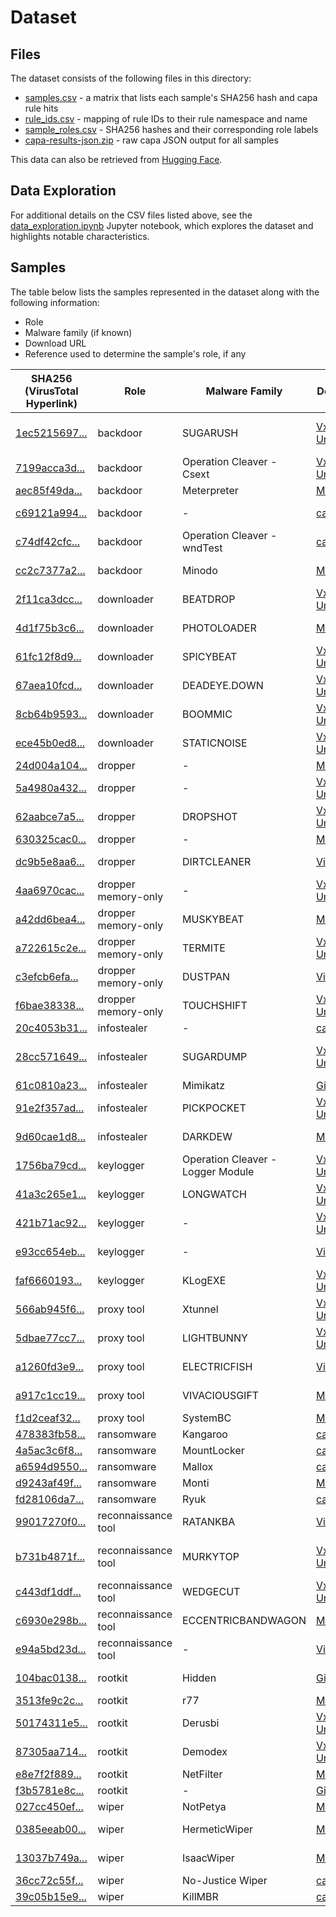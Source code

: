 # Dataset

## Files
The dataset consists of the following files in this directory:
* [samples.csv](samples.csv) - a matrix that lists each sample's SHA256 hash and capa rule hits
* [rule_ids.csv](rule_ids.csv) - mapping of rule IDs to their rule namespace and name
* [sample_roles.csv](sample_roles.csv) - SHA256 hashes and their corresponding role labels
* [capa-results-json.zip](capa-results-json.zip) - raw capa JSON output for all samples

This data can also be retrieved from [Hugging Face](https://huggingface.co/datasets/mwilliams31/capa-role).

## Data Exploration

For additional details on the CSV files listed above, see the [data_exploration.ipynb](data_exploration.ipynb) Jupyter notebook, which explores the dataset and highlights notable characteristics.


## Samples
The table below lists the samples represented in the dataset along with the following information:
* Role
* Malware family (if known)
* Download URL
* Reference used to determine the sample's role, if any

| SHA256 (VirusTotal Hyperlink)  | Role   | Malware Family   | Download URL   | Reference   |
| ------------------------------ | ------ | ---------------- | -------------- | ----------- |
| [1ec5215697...](https://www.virustotal.com/gui/file/1ec52156970a65864711836a379f5a654d78ed1ffe381a27971c37e6ea641a92) | backdoor   | SUGARUSH        | [Vx Underground](https://samples.vx-underground.org/APTs/2022/2022.08.17%20-%20Suspected%20Iranian%20Actor%20Targeting%20Israeli%20Shipping%20Healthcare%20Government%20and%20Energy%20Sectors/Samples/1ec52156970a65864711836a379f5a654d78ed1ffe381a27971c37e6ea641a92.7z ) | [UNC3890: Suspected Iranian Threat Actor Targeting Israeli Shipping, Healthcare, Government and Energy Sectors](https://cloud.google.com/blog/topics/threat-intelligence/suspected-iranian-actor-targeting-israeli-shipping/) | 
| [7199acca3d...](https://www.virustotal.com/gui/file/7199acca3d851889efa4a5a42b3f55010f4916294201ce5ad20c76898200ffa9) | backdoor   | Operation Cleaver - Csext | [Vx Underground](https://samples.vx-underground.org/APTs/2014/2014.12.02%20-%20Operation%20Cleaver/Samples/7199acca3d851889efa4a5a42b3f55010f4916294201ce5ad20c76898200ffa9.7z)    | [Cylance-Operation-Cleaver-Report-1748-1833.pdf](https://www.aclu.org/wp-content/uploads/legal-documents/Cylance-Operation-Cleaver-Report-1748-1833.pdf)     |
| [aec85f49da...](https://www.virustotal.com/gui/file/aec85f49dae7348338e91ce28556bd42a6ac7cef9a0af40f99fef92f4b428f33) | backdoor   | Meterpreter     | [MalwareBazaar](https://bazaar.abuse.ch/download/aec85f49dae7348338e91ce28556bd42a6ac7cef9a0af40f99fef92f4b428f33/)| -     |
| [c69121a994...](https://www.virustotal.com/gui/file/c69121a994ea8ff188510f41890208625710870af9a06b005db817934b517bc1) | backdoor   | -      | [capa-testfiles](https://github.com/mandiant/capa-testfiles/raw/refs/heads/master/6a352c3e55e8ae5ed39dc1be7fb964b1.dll_)     | [LuckyMouse signs malicious NDISProxy driver with certificate of Chinese IT company](https://securelist.com/luckymouse-ndisproxy-driver/87914/)|
| [c74df42cfc...](https://www.virustotal.com/gui/file/c74df42cfc7c7221f7f28c67bd726a1caad8453fc35daddfb094aaeede2e8e1e) | backdoor   | Operation Cleaver - wndTest       | [capa-testfiles](https://github.com/mandiant/capa-testfiles/raw/refs/heads/master/c91887d861d9bd4a5872249b641bc9f9.exe_)     | [Cylance-Operation-Cleaver-Report-1748-1833.pdf](https://www.aclu.org/wp-content/uploads/legal-documents/Cylance-Operation-Cleaver-Report-1748-1833.pdf)    |
| [cc2c7377a2...](https://www.virustotal.com/gui/file/cc2c7377a23928aa9e68e48d1f282dd2c77ccf7aaad98fa445f215b8c097e742) | backdoor   | Minodo | [MalwareBazaar](https://bazaar.abuse.ch/download/cc2c7377a23928aa9e68e48d1f282dd2c77ccf7aaad98fa445f215b8c097e742/)| [Ex-Conti and FIN7 Actors Collaborate with New Backdoor](https://securityintelligence.com/x-force/ex-conti-fin7-actors-collaborate-new-backdoor/)     |
| [2f11ca3dcc...](https://www.virustotal.com/gui/file/2f11ca3dcc1d9400e141d8f3ee9a7a0d18e21908e825990f5c22119214fbb2f5) | downloader | BEATDROP        | [Vx Underground](https://samples.vx-underground.org/APTs/2022/2022.04.28%20-%20Trello%20From%20the%20Other%20Side%20Tracking%20APT29%20Phishing%20Campaigns/Samples/2f11ca3dcc1d9400e141d8f3ee9a7a0d18e21908e825990f5c22119214fbb2f5.7z) | [Tracking APT29 Phishing Campaigns](https://cloud.google.com/blog/topics/threat-intelligence/tracking-apt29-phishing-campaigns)    |
| [4d1f75b3c6...](https://www.virustotal.com/gui/file/4d1f75b3c608b9254382556062ad86b5be654a094fd297e003cb4c2fbacfae29) | downloader | PHOTOLOADER     | [MalwareBazaar](https://bazaar.abuse.ch/download/4d1f75b3c608b9254382556062ad86b5be654a094fd297e003cb4c2fbacfae29/)| [So Unchill: Melting UNC2198 ICEDID to Ransomware Operations](https://cloud.google.com/blog/topics/threat-intelligence/melting-unc2198-icedid-to-ransomware-operations/)  |
| [61fc12f8d9...](https://www.virustotal.com/gui/file/61fc12f8d9e54fa16233e473cdd5a66af4c03944568b7fbeefb5231d6da30215) | downloader | SPICYBEAT       | [Vx Underground](https://samples.vx-underground.org/APTs/2023/2023.09.21%20-%20Backchannel%20Diplomacy%20-%20APT29s%20Rapidly%20Evolving%20Diplomatic%20Phishing%20Operations/Samples/61fc12f8d9e54fa16233e473cdd5a66af4c03944568b7fbeefb5231d6da30215.7z) | [Backchannel Diplomacy: APT29's Rapidly Evolving Diplomatic Phishing Operations](https://cloud.google.com/blog/topics/threat-intelligence/apt29-evolving-diplomatic-phishing/)   |
| [67aea10fcd...](https://www.virustotal.com/gui/file/67aea10fcd785f3cb0ea11d5589820bec6733679a824f2eccb6b72fbf1e94276) | downloader | DEADEYE.DOWN    | [Vx Underground](https://samples.vx-underground.org/APTs/2019/2019.10.15%20-%20LOWKEY%20-%20Hunting%20for%20the%20Missing%20Volume%20Serial%20ID/Samples/5322816c2567198ad3dfc53d99567d6e.7z)  | [LOWKEY: Hunting for the Missing Volume Serial ID](https://cloud.google.com/blog/topics/threat-intelligence/lowkey-hunting-missing-volume-serial-id)    |
| [8cb64b9593...](https://www.virustotal.com/gui/file/8cb64b95931d435e01b835c05c2774b1f66399381b9fa0b3fb8ec07e18f836b0) | downloader | BOOMMIC| [Vx Underground](https://samples.vx-underground.org/APTs/2022/2022.04.28%20-%20Trello%20From%20the%20Other%20Side%20Tracking%20APT29%20Phishing%20Campaigns/Samples/8cb64b95931d435e01b835c05c2774b1f66399381b9fa0b3fb8ec07e18f836b0.7z) | [Tracking APT29 Phishing Campaigns](https://cloud.google.com/blog/topics/threat-intelligence/tracking-apt29-phishing-campaigns)     |
| [ece45b0ed8...](https://www.virustotal.com/gui/file/ece45b0ed87b6e956022a5e20582701b7f22c699d89c44144adde252515b0a66) | downloader | STATICNOISE     | [Vx Underground](https://samples.vx-underground.org/APTs/2023/2023.09.21%20-%20Backchannel%20Diplomacy%20-%20APT29s%20Rapidly%20Evolving%20Diplomatic%20Phishing%20Operations/Samples/ece45b0ed87b6e956022a5e20582701b7f22c699d89c44144adde252515b0a66.7z) | [Backchannel Diplomacy: APT29's Rapidly Evolving Diplomatic Phishing Operations](https://cloud.google.com/blog/topics/threat-intelligence/apt29-evolving-diplomatic-phishing/)   |
| [24d004a104...](https://www.virustotal.com/gui/file/24d004a104d4d54034dbcffc2a4b19a11f39008a575aa614ea04703480b1022c) | dropper    | -      | [MalwareBazaar](https://bazaar.abuse.ch/download/24d004a104d4d54034dbcffc2a4b19a11f39008a575aa614ea04703480b1022c/)| [WannaCry Malware Profile](https://cloud.google.com/blog/topics/threat-intelligence/wannacry-malware-profile/)   |
| [5a4980a432...](https://www.virustotal.com/gui/file/5a4980a432703e964c8cc07f6a02b7723a2be2070e0ec7f98b2f5a2623b8dcb7) | dropper    | -      | [Vx Underground](https://samples.vx-underground.org/APTs/2013/2013.04.13%20-%20Winnti/Samples/509c562db69f8332b9fc3298236e8ffa.7z)    | [“Winnti” More than just a game](https://media.kasperskycontenthub.com/wp-content/uploads/sites/43/2018/03/20134508/winnti-more-than-just-a-game-130410.pdf) |
| [62aabce7a5...](https://www.virustotal.com/gui/file/62aabce7a5741a9270cddac49cd1d715305c1d0505e620bbeaec6ff9b6fd0260) | dropper    | DROPSHOT        | [Vx Underground](https://samples.vx-underground.org/APTs/2017/2017.03.06%20-%20Report%20-%20From%20Shamoon%20to%20StoneDrill/Samples/0ccc9ec82f1d44c243329014b82d3125.7z) | [APT33 Targets Aerospace & Energy Sectors](https://cloud.google.com/blog/topics/threat-intelligence/apt33-insights-into-iranian-cyber-espionage/)  |
| [630325cac0...](https://www.virustotal.com/gui/file/630325cac09ac3fab908f903e3b00d0dadd5fdaa0875ed8496fcbb97a558d0da) | dropper    | -      | [MalwareBazaar](https://bazaar.abuse.ch/download/630325cac09ac3fab908f903e3b00d0dadd5fdaa0875ed8496fcbb97a558d0da/)| [BACKSWING - Pulling a BADRABBIT Out of a Hat](https://cloud.google.com/blog/topics/threat-intelligence/backswing-pulling-a-badrabbit-out-of-a-hat/) |
| [dc9b5e8aa6...](https://www.virustotal.com/gui/file/dc9b5e8aa6ec86db8af0a7aa897ca61db3e5f3d2e0942e319074db1aaccfdc83) | dropper    | DIRTCLEANER     | [Virus.exchange](https://virus.exchange/samples/3271344)      | [APT41, A DUAL ESPIONAGE AND CYBER CRIME OPERATION](https://www.mandiant.com/sites/default/files/2022-02/rt-apt41-dual-operation.pdf)        |
| [4aa6970cac...](https://www.virustotal.com/gui/file/4aa6970cac04ace4a930de67d4c18106cf4004ba66670cfcdaa77a4c4821a213) | dropper memory-only | -      | [Vx Underground](https://samples.vx-underground.org/APTs/2019/2019.08.07%20-%20APT41%20-%20A%20Dual%20Espionage%20and%20Cyber%20Crime%20Operation/Samples/f8c89ccd8937f2b760e6706738210744.7z)       | [APT41, A DUAL ESPIONAGE AND CYBER CRIME OPERATION](https://www.mandiant.com/sites/default/files/2022-02/rt-apt41-dual-operation.pdf)  |
| [a42dd6bea4...](https://www.virustotal.com/gui/file/a42dd6bea439b79db90067b84464e755488b784c3ee2e64ef169b9dcdd92b069) | dropper memory-only | MUSKYBEAT       | [MalwareBazaar](https://bazaar.abuse.ch/download/a42dd6bea439b79db90067b84464e755488b784c3ee2e64ef169b9dcdd92b069/)| [Backchannel Diplomacy: APT29's Rapidly Evolving Diplomatic Phishing Operations](https://cloud.google.com/blog/topics/threat-intelligence/apt29-evolving-diplomatic-phishing/)    |
| [a722615c2e...](https://www.virustotal.com/gui/file/a722615c2ee101cde88c7f44fb214eccfe2d06752be751db066018a3244bce62) | dropper memory-only | TERMITE| [Vx Underground](https://samples.vx-underground.org/APTs/2022/2022.02.23%20-%20ExChange%20of%20Pace%20UNC2596%20Observed%20Leveraging%20Vulnerabilities%20to%20Deploy%20Cuba%20Ransomware/Samples/Termite/a722615c2ee101cde88c7f44fb214eccfe2d06752be751db066018a3244bce62.7z)        | [(Ex)Change of Pace: UNC2596 Observed Leveraging Vulnerabilities to Deploy Cuba Ransomware](https://cloud.google.com/blog/topics/threat-intelligence/unc2596-cuba-ransomware/) |
| [c3efcb6efa...](https://www.virustotal.com/gui/file/c3efcb6efad675613721910a783389a646b2d138c7721df9849b28952d25bcfc) | dropper memory-only | DUSTPAN| [Virus.exchange](https://virus.exchange/samples/24218235)     | [APT41 Has Arisen From the DUST](https://cloud.google.com/blog/topics/threat-intelligence/apt41-arisen-from-dust) |
| [f6bae38338...](https://www.virustotal.com/gui/file/f6bae38338601d961248e43ffdae05bdf4336edeea9eaf806f481e5f24700249) | dropper memory-only | TOUCHSHIFT  | [Vx Underground](https://samples.vx-underground.org/APTs/2023/2023.03.09%20-%20Stealing%20the%20LIGHTSHOW%20Part%20One%20North%20Koreas%20UNC2970/Samples/f6bae38338601d961248e43ffdae05bdf4336edeea9eaf806f481e5f24700249.7z) | [Stealing the LIGHTSHOW (Part One) — North Korea's UNC2970](https://cloud.google.com/blog/topics/threat-intelligence/lightshow-north-korea-unc2970/)  |
| [20c4053b31...](https://www.virustotal.com/gui/file/20c4053b3189093eadb5a419b9616d0b582904bfaec64d46b2ce64f325cb2228) | infostealer| -      | [capa-testfiles](https://github.com/mandiant/capa-testfiles/raw/refs/heads/master/54390bda109aab7fc006b8b4ead5b6c2.dll_)   | -    |
| [28cc571649...](https://www.virustotal.com/gui/file/28cc57164988cb9c931eddeba5e27624e317e0898b333e7eeabc32cf99086642) | infostealer| SUGARDUMP       | [Vx Underground](https://samples.vx-underground.org/APTs/2022/2022.08.17%20-%20Suspected%20Iranian%20Actor%20Targeting%20Israeli%20Shipping%20Healthcare%20Government%20and%20Energy%20Sectors/Samples/28cc57164988cb9c931eddeba5e27624e317e0898b333e7eeabc32cf99086642.7z)  | [UNC3890: Suspected Iranian Threat Actor Targeting Israeli Shipping, Healthcare, Government and Energy Sectors](https://cloud.google.com/blog/topics/threat-intelligence/suspected-iranian-actor-targeting-israeli-shipping/) |
| [61c0810a23...](https://www.virustotal.com/gui/file/61c0810a23580cf492a6ba4f7654566108331e7a4134c968c2d6a05261b2d8a1) | infostealer| Mimikatz        | [GitHub](https://github.com/gentilkiwi/mimikatz/releases/download/2.2.0-20220919/mimikatz_trunk.zip)   | -    |
| [91e2f357ad...](https://www.virustotal.com/gui/file/91e2f357ad9a41974d028672d4f233379965d8f027ca909f6b58110bc7e627f2) | infostealer| PICKPOCKET      | [Vx Underground](https://samples.vx-underground.org/APTs/2019/2019.07.18%20-%20Hard%20Pass%20-%20Declining%20APT34%E2%80%99s%20Invite%20to%20Join%20Their%20Professional%20Network/Samples/d8abe843db508048b4d4db748f92a103.7z) | [Hard Pass: Declining APT34's Invite to Join Their Professional Network](https://cloud.google.com/blog/topics/threat-intelligence/hard-pass-declining-apt34-invite-to-join-their-professional-network/) |
| [9d60cae1d8...](https://www.virustotal.com/gui/file/9d60cae1d866f0cbe13c984ec65697777caae9ee750c53474b7bd8a8c76b8453) | infostealer| DARKDEW| [MalwareBazaar](https://bazaar.abuse.ch/download/9d60cae1d866f0cbe13c984ec65697777caae9ee750c53474b7bd8a8c76b8453/)| [Always Another Secret: Lifting the Haze on China-nexus Espionage in Southeast Asia](https://cloud.google.com/blog/topics/threat-intelligence/china-nexus-espionage-southeast-asia)   |
| [1756ba79cd...](https://www.virustotal.com/gui/file/1756ba79cd63458a50df86203380824ea855c8d6bf1c673e05a13a62f14cd170) | keylogger  | Operation Cleaver - Logger Module | [Vx Underground](https://samples.vx-underground.org/APTs/2014/2014.12.02%20-%20Operation%20Cleaver/Samples/1756ba79cd63458a50df86203380824ea855c8d6bf1c673e05a13a62f14cd170.7z)  | [Cylance-Operation-Cleaver-Report-1748-1833.pdf](https://www.aclu.org/wp-content/uploads/legal-documents/Cylance-Operation-Cleaver-Report-1748-1833.pdf)     |
| [41a3c265e1...](https://www.virustotal.com/gui/file/41a3c265e189bf40cb2711f05518ae920a11ecf1d02930441f2e36c7c98fe9cd) | keylogger  | LONGWATCH       | [Vx Underground](https://samples.vx-underground.org/APTs/2019/2019.07.18%20-%20Hard%20Pass%20-%20Declining%20APT34%E2%80%99s%20Invite%20to%20Join%20Their%20Professional%20Network/Samples/021a0f57fe09116a43c27e5133a57a0a.7z) | [Hard Pass: Declining APT34's Invite to Join Their Professional Network](https://cloud.google.com/blog/topics/threat-intelligence/hard-pass-declining-apt34-invite-to-join-their-professional-network/)  |
| [421b71ac92...](https://www.virustotal.com/gui/file/421b71ac924938e9b47291f38233d9e4b8116c1f4ec8db523d229535c8c12212) | keylogger  | -      | [Vx Underground](https://samples.vx-underground.org/APTs/2022/2022.10.12%20-%20WIP19%20Espionage%20New%20Chinese%20APT%20Targets%20IT%20Service%20Providers%20and%20Telcos%20With%20Signed%20Malware/Samples/421b71ac924938e9b47291f38233d9e4b8116c1f4ec8db523d229535c8c12212.7z)     | [WIP19 Espionage \| New Chinese APT Targets IT Service Providers and Telcos With Signed Malware](https://www.sentinelone.com/labs/wip19-espionage-new-chinese-apt-targets-it-service-providers-and-telcos-with-signed-malware/)   |
| [e93cc654eb...](https://www.virustotal.com/gui/file/e93cc654eb2b17bbd4b760e27d45fc0078c0a8f9b7be6b7a2c11cc78114f31aa) | keylogger  | -      | [Virus.exchange](https://virus.exchange/samples/7979627)  | https://ics-cert.kaspersky.com/media/TV_RMS_PHISHING_EN.pdf |
| [faf6660193...](https://www.virustotal.com/gui/file/faf666019333f4515f241c1d3fcfc25c67532463245e358b90f9e498fe4f6801) | keylogger  | KLogEXE| [Vx Underground](https://samples.vx-underground.org/APTs/2024/2024.09.26%20-%20Unraveling%20Sparkling%20Piscess%20Tool%20Set%20-%20KLogEXE%20and%20FPSpy/Samples/faf666019333f4515f241c1d3fcfc25c67532463245e358b90f9e498fe4f6801.7z)  | [Unraveling Sparkling Pisces’s Tool Set: KLogEXE and FPSpy](https://unit42.paloaltonetworks.com/kimsuky-new-keylogger-backdoor-variant/)   |
| [566ab945f6...](https://www.virustotal.com/gui/file/566ab945f61be016bfd9e83cc1b64f783b9b8deb891e6d504d3442bc8281b092) | proxy tool | Xtunnel| [Vx Underground](https://samples.vx-underground.org/APTs/2016/2016.10.25%20-%20Sednit%20Part%202/Samples/0450aaf8ed309ca6baf303837701b5b23aac6f05.7z) | [eset-sednit-part-2.pdf](https://web-assets.esetstatic.com/wls/2016/10/eset-sednit-part-2.pdf)   |
| [5dbae77cc7...](https://www.virustotal.com/gui/file/5dbae77cc7539a70070a1bc811f806c82e0ac11c05aa29e4465270e457153fb3) | proxy tool | LIGHTBUNNY      | [Vx Underground](https://samples.vx-underground.org/APTs/2023/2023.03.23%20-%20UNC961%20in%20the%20Multiverse%20of%20Mandiant%20Three%20Encounters%20with%20a%20Financially%20Motivated%20Threat%20Actor/Samples/5dbae77cc7539a70070a1bc811f806c82e0ac11c05aa29e4465270e457153fb3.7z) | [UNC961 in the Multiverse of Mandiant: Three Encounters with a Financially Motivated Threat Actor](https://cloud.google.com/blog/topics/threat-intelligence/unc961-multiverse-financially-motivated) |
| [a1260fd3e9...](https://www.virustotal.com/gui/file/a1260fd3e9221d1bc5b9ece6e7a5a98669c79e124453f2ac58625085759ed3bb) | proxy tool | ELECTRICFISH    | [Virus.exchange](https://virus.exchange/samples/1692973)  | [MAR-10135536-21 – North Korean Proxy Malware: ELECTRICFISH](https://www.cisa.gov/news-events/analysis-reports/ar19-252b)   |
| [a917c1cc19...](https://www.virustotal.com/gui/file/a917c1cc198cf36c0f2f6c24652e5c2e94e28d963b128d54f00144d216b2d118) | proxy tool | VIVACIOUSGIFT   | [MalwareBazaar](https://bazaar.abuse.ch/download/a917c1cc198cf36c0f2f6c24652e5c2e94e28d963b128d54f00144d216b2d118/)| [MAR-10301706-2.v1 - North Korean Remote Access Tool: VIVACIOUSGIFT](https://www.cisa.gov/news-events/analysis-reports/ar20-239b)  |
| [f1d2ceaf32...](https://www.virustotal.com/gui/file/f1d2ceaf32e6e7f864e31faafdeb308653a10fa177c55ab0af111ad6affe58e5) | proxy tool | SystemBC        | [MalwareBazaar](https://bazaar.abuse.ch/download/f1d2ceaf32e6e7f864e31faafdeb308653a10fa177c55ab0af111ad6affe58e5/)| -     |
| [478383fb58...](https://www.virustotal.com/gui/file/478383fb588665c254d416b7c50a124f82291124b002d9bad9fd758a59fd728f) | ransomware | Kangaroo        | [capa-testfiles](https://github.com/mandiant/capa-testfiles/raw/refs/heads/master/e5369ac309f1be6d77afeeb3edab0ed8.exe_)  | -  |
| [4a5ac3c6f8...](https://www.virustotal.com/gui/file/4a5ac3c6f8383cc33c795804ba5f7f5553c029bbb4a6d28f1e4d8fb5107902c1) | ransomware | MountLocker     | [capa-testfiles](https://github.com/mandiant/capa-testfiles/raw/refs/heads/master/3808f21e56dede99bc914d90aeabe47a.exe_)     | [MountLocker Ransomware](https://chuongdong.com/reverse%20engineering/2021/05/23/MountLockerRansomware/) |
| [a6594d9550...](https://www.virustotal.com/gui/file/a6594d9550d56ddeaac8b3140821e698eefb7163ba29f0119c2ef19beb6040b0) | ransomware | Mallox | [capa-testfiles](https://github.com/mandiant/capa-testfiles/raw/refs/heads/master/a6594d9550d56ddeaac8b3140821e698eefb7163ba29f0119c2ef19beb6040b0.exe_)| [Evolution of Mallox: from private ransomware to RaaS](https://securelist.com/mallox-ransomware/113529/)  |
| [d9243af49f...](https://www.virustotal.com/gui/file/d9243af49f96c8b66715287d0dc26dbd82eab8570d5f20629ddf9e5fe06c051c) | ransomware | Monti  | [MalwareBazaar](https://bazaar.abuse.ch/download/d9243af49f96c8b66715287d0dc26dbd82eab8570d5f20629ddf9e5fe06c051c/)| -     |
| [fd28106da7...](https://www.virustotal.com/gui/file/fd28106da79d2948865ba105fe5d342515c49a6fb216028fa52ac7d058f14684) | ransomware | Ryuk   | [capa-testfiles](https://github.com/mandiant/capa-testfiles/raw/refs/heads/master/b87e9dd18a5533a09d3e48a7a1efbcf6.exe_)     | -     |
| [99017270f0...](https://www.virustotal.com/gui/file/99017270f0af0e499cfeb19409020bfa0c2de741e5b32b9f6a01c34fe13fda7d) | reconnaissance tool | RATANKBA        | [Virus.exchange](https://virus.exchange/samples/14989323)  | [RATANKBA: Delving into Large-scale Watering Holes](https://www.trendmicro.com/en_us/research/17/b/ratankba-watering-holes-against-enterprises.html) |
| [b731b4871f...](https://www.virustotal.com/gui/file/b731b4871f95c51ac47a3fa3fdc0704e624b0e923dc327af371dd851625646dd) | reconnaissance tool | MURKYTOP        | [Vx Underground](https://samples.vx-underground.org/APTs/2021/2021.07.19%20-%20CSA%20TTPs%20of%20Indicted%20APT40%20Actors%20Associated%20with%20China/Samples/40528e368d323db0ac5c3f5e1efe4889.7z)  | [Suspected Chinese Cyber Espionage Group (TEMP.Periscope) Targeting U.S. Engineering and Maritime Industries](https://cloud.google.com/blog/topics/threat-intelligence/suspected-chinese-espionage-group-targeting-maritime-and-engineering-industries) |
| [c443df1ddf...](https://www.virustotal.com/gui/file/c443df1ddf8fd8a47af6fbfd0b597c4eb30d82efd1941692ba9bb9c4d6874e14) | reconnaissance tool | WEDGECUT        | [Vx Underground](https://samples.vx-underground.org/APTs/2022/2022.02.23%20-%20ExChange%20of%20Pace%20UNC2596%20Observed%20Leveraging%20Vulnerabilities%20to%20Deploy%20Cuba%20Ransomware/Samples/WedgeCut/c443df1ddf8fd8a47af6fbfd0b597c4eb30d82efd1941692ba9bb9c4d6874e14.7z)       | [(Ex)Change of Pace: UNC2596 Observed Leveraging Vulnerabilities to Deploy Cuba Ransomware](https://cloud.google.com/blog/topics/threat-intelligence/unc2596-cuba-ransomware)  |
| [c6930e298b...](https://www.virustotal.com/gui/file/c6930e298bba86c01d0fe2c8262c46b4fce97c6c5037a193904cfc634246fbec) | reconnaissance tool | ECCENTRICBANDWAGON       | [MalwareBazaar](https://bazaar.abuse.ch/download/c6930e298bba86c01d0fe2c8262c46b4fce97c6c5037a193904cfc634246fbec/)| [MAR-10301706-1.v1 - North Korean Remote Access Tool: ECCENTRICBANDWAGON](https://www.cisa.gov/news-events/analysis-reports/ar20-239a)  |
| [e94a5bd23d...](https://www.virustotal.com/gui/file/e94a5bd23da1c6b4b8aec43314d4e5346178abe0584a43fa4a204f4a3f7464b9) | reconnaissance tool | -      | [Virus.exchange](https://virus.exchange/samples/18137019)     | [Attacks Against the Government Sector](https://symantec.broadcom.com/hubfs/Attacks-Against-Government-Sector.pdf) |
| [104bac0138...](https://www.virustotal.com/gui/file/104bac01383354b836c8b92bc62dc639626556464e8c3396a96f1b7d39b38573) | rootkit    | Hidden | [GitHub](https://github.com/JKornev/hidden/releases/download/v1.1/build-1.1.zip) | [Iron Tiger APT Updates Toolkit With Evolved SysUpdate Malware](https://www.trendmicro.com/en_us/research/21/d/iron-tiger-apt-updates-toolkit-with-evolved-sysupdate-malware-va.html)        |
| [3513fe9c2c...](https://www.virustotal.com/gui/file/3513fe9c2c3f970891dfb8d552cee49e1a7408f180bc19153355112eab17ed50) | rootkit    | r77    | [MalwareBazaar](https://bazaar.abuse.ch/download/3513fe9c2c3f970891dfb8d552cee49e1a7408f180bc19153355112eab17ed50/)| [Elastic Security Labs steps through the r77 rootkit](https://www.elastic.co/security-labs/elastic-security-labs-steps-through-the-r77-rootkit) |
| [50174311e5...](https://www.virustotal.com/gui/file/50174311e524b97ea5cb4f3ea571dd477d1f0eee06cd3ed73af39a15f3e6484a) | rootkit    | Derusbi| [Vx Underground](https://samples.vx-underground.org/APTs/2015/2015.12.15%20-%20Newcomers%20in%20the%20Derusbi%20family/Samples/50174311e524b97ea5cb4f3ea571dd477d1f0eee06cd3ed73af39a15f3e6484a.7z)  | [Newcomers in the Derusbi family](https://web.archive.org/web/20180607084223/http://blog.airbuscybersecurity.com/post/2015/11/Newcomers-in-the-Derusbi-family) |
| [87305aa714...](https://www.virustotal.com/gui/file/87305aa7147f71557272ba75b65c11deeba94d35d9dc6d6f7a87075e3de78bec) | rootkit    | Demodex| [Vx Underground](https://samples.vx-underground.org/APTs/2021/2021.09.30%20-%20GhostEmperor%20technical%20details/Samples/7394229455151a9cd036383027a1536b.7z)   | [GhostEmperor: From ProxyLogon to kernel mode](https://securelist.com/ghostemperor-from-proxylogon-to-kernel-mode/104407/)  |
| [e8e7f2f889...](https://www.virustotal.com/gui/file/e8e7f2f889948fd977b5941e6897921da28c8898a9ca1379816d9f3fa9bc40ff) | rootkit    | NetFilter       | [MalwareBazaar](https://bazaar.abuse.ch/download/e8e7f2f889948fd977b5941e6897921da28c8898a9ca1379816d9f3fa9bc40ff/)| [Investigating and Mitigating Malicious Drivers](https://msrc.microsoft.com/blog/2021/06/investigating-and-mitigating-malicious-drivers/)  |
| [f3b5781e8c...](https://www.virustotal.com/gui/file/f3b5781e8c957933fe9db1f2b2160538da3336eb9b36cc3c95498eeef7831e2c) | rootkit    | -    | [GitHub](https://github.com/ZeroMemoryEx/Chaos-Rootkit/releases/download/v3/Chaos-Rootkit.sys)   | -  |
| [027cc450ef...](https://www.virustotal.com/gui/file/027cc450ef5f8c5f653329641ec1fed91f694e0d229928963b30f6b0d7d3a745) | wiper      | NotPetya        | [MalwareBazaar](https://bazaar.abuse.ch/download/027cc450ef5f8c5f653329641ec1fed91f694e0d229928963b30f6b0d7d3a745/)   | [NOTPETYA TECHNICAL ANALYSIS](https://gallery.logrhythm.com/threat-intelligence-reports/notpetya-technical-analysis-logrhythm-labs-threat-intelligence-report.pdf)   |
| [0385eeab00...](https://www.virustotal.com/gui/file/0385eeab00e946a302b24a91dea4187c1210597b8e17cd9e2230450f5ece21da) | wiper      | HermeticWiper   | [MalwareBazaar](https://bazaar.abuse.ch/download/0385eeab00e946a302b24a91dea4187c1210597b8e17cd9e2230450f5ece21da/)| [IsaacWiper and HermeticWizard: New wiper and worm targeting Ukraine](https://www.welivesecurity.com/2022/03/01/isaacwiper-hermeticwizard-wiper-worm-targeting-ukraine/)  |
| [13037b749a...](https://www.virustotal.com/gui/file/13037b749aa4b1eda538fda26d6ac41c8f7b1d02d83f47b0d187dd645154e033) | wiper      | IsaacWiper      | [MalwareBazaar](https://bazaar.abuse.ch/download/13037b749aa4b1eda538fda26d6ac41c8f7b1d02d83f47b0d187dd645154e033/)| [IsaacWiper and HermeticWizard: New wiper and worm targeting Ukraine](https://www.welivesecurity.com/2022/03/01/isaacwiper-hermeticwizard-wiper-worm-targeting-ukraine/)  |
| [36cc72c55f...](https://www.virustotal.com/gui/file/36cc72c55f572fe02836f25516d18fed1de768e7f29af7bdf469b52a3fe2531f) | wiper      | No-Justice Wiper| [capa-testfiles](https://github.com/mandiant/capa-testfiles/raw/refs/heads/master/36cc72c55f572fe02836f25516d18fed1de768e7f29af7bdf469b52a3fe2531f.exe_)   | [No-Justice-Wiper.pdf](https://www.clearskysec.com/wp-content/uploads/2024/01/No-Justice-Wiper.pdf)   |
| [39c05b15e9...](https://www.virustotal.com/gui/file/39c05b15e9834ac93f206bc114d0a00c357c888db567ba8f5345da0529cbed41) | wiper      | KillMBR        | [capa-testfiles](https://github.com/mandiant/capa-testfiles/raw/refs/heads/master/39c05b15e9834ac93f206bc114d0a00c357c888db567ba8f5345da0529cbed41.dll_)   | -   |